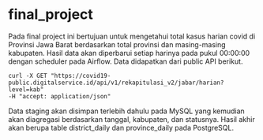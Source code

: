 # final_project

Pada final project ini bertujuan untuk mengetahui total kasus harian covid di Provinsi Jawa Barat berdasarkan total provinsi dan masing-masing kabupaten. Hasil data akan diperbarui setiap harinya pada pukul 00:00:00 dengan scheduler pada Airflow. Data didapatkan dari public API berikut. 
```
curl -X GET "https://covid19-public.digitalservice.id/api/v1/rekapitulasi_v2/jabar/harian?level=kab"
-H "accept: application/json"
```

Data staging akan disimpan terlebih dahulu pada MySQL yang kemudian akan diagregasi berdasarkan tanggal, kabupaten, dan statusnya. Hasil akhir akan berupa table district_daily dan province_daily pada PostgreSQL.
